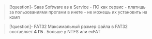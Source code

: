 >[!question]- Saas
>   Software as a Service - ПО как сервис - платишь за пользованиями прогами в инете - не можешь их установить на комп
>   

>[!question]- FAT32 
>Максимальный размер файла в FAT32 составляет **4 ГБ** . Больше  у  NTFS или exFAT 

